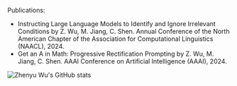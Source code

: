 Publications:

 - Instructing Large Language Models to Identify and Ignore Irrelevant Conditions by Z. Wu, M. Jiang, C. Shen. Annual Conference of the North American Chapter of the Association for Computational Linguistics (NAACL), 2024.
 - Get an A in Math: Progressive Rectification Prompting by Z. Wu, M. Jiang, C. Shen. AAAI Conference on Artificial Intelligence (AAAI), 2024.

<!--
**wzy6642/wzy6642** is a ✨ _special_ ✨ repository because its `README.md` (this file) appears on your GitHub profile.

Here are some ideas to get you started:

- 🔭 I’m currently working on ...
- 🌱 I’m currently learning ...
- 👯 I’m looking to collaborate on ...
- 🤔 I’m looking for help with ...
- 💬 Ask me about ...
- 📫 How to reach me: ...
- 😄 Pronouns: ...
- ⚡ Fun fact: ...
-->
![Zhenyu Wu's GitHub stats](https://github-readme-stats.vercel.app/api?username=wzy6642&show_icons=true&theme=transparent)
